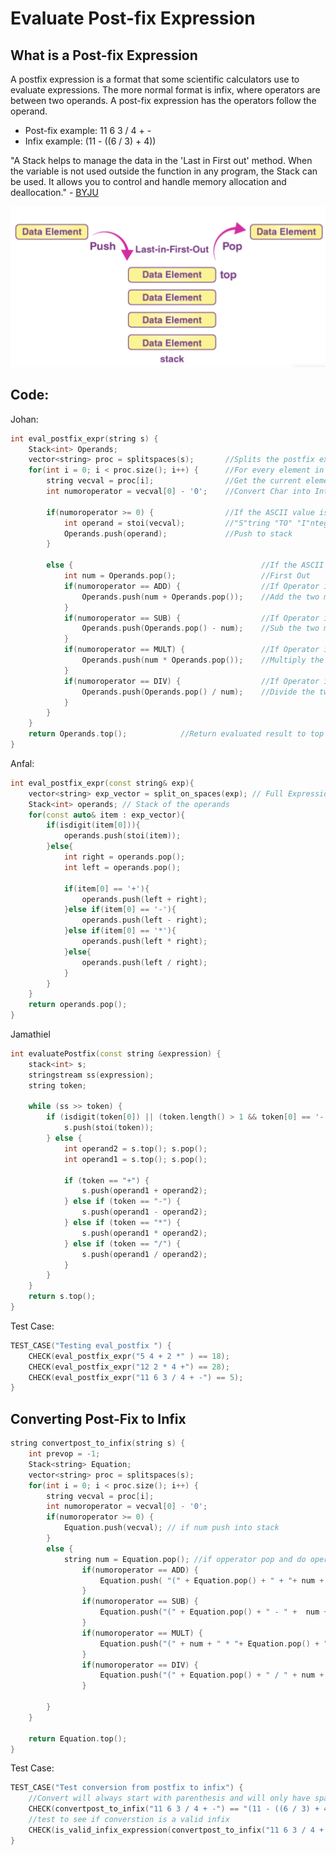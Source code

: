 # Evaluate Post-fix Expression

## What is a Post-fix Expression 
A postfix expression is a format that some scientific calculators use to evaluate expressions. The more normal format is infix, where operators are between two operands.  A post-fix expression has the operators follow the operand.

- Post-fix example: 11 6 3 / 4 + -
- Infix example: (11 - ((6 / 3) + 4))

"A Stack helps to manage the data in the 'Last in First out' method. When the variable is not used outside the function in any program, the Stack can be used. It allows you to control and handle memory allocation and deallocation." - [BYJU](https://byjus.com/gate/stack-and-its-applications/#:~:text=A%20Stack%20helps%20to%20manage,handle%20memory%20allocation%20and%20deallocation.)


![stack](s.png)

## Code:
Johan:
```cpp
int eval_postfix_expr(string s) {
    Stack<int> Operands;                        
    vector<string> proc = splitspaces(s);       //Splits the postfix expression into an array of strings
    for(int i = 0; i < proc.size(); i++) {      //For every element in the postfix expression
        string vecval = proc[i];                //Get the current element in the array
        int numoroperator = vecval[0] - '0';    //Convert Char into Int
    
        if(numoroperator >= 0) {                //If the ASCII value is positive (eg. is a number)
            int operand = stoi(vecval);         //"S"tring "TO" "I"nteger
            Operands.push(operand);             //Push to stack
        }

        else {                                          //If the ASCII value is negitive (eg. is a Operator)
            int num = Operands.pop();                   //First Out
            if(numoroperator == ADD) {                  //If Operator is +
                Operands.push(num + Operands.pop());    //Add the two most recent numbers
            }
            if(numoroperator == SUB) {                  //If Operator is -
                Operands.push(Operands.pop() - num);    //Sub the two most recent numbers
            }
            if(numoroperator == MULT) {                 //If Operator is *
                Operands.push(num * Operands.pop());    //Multiply the two most recent numbers
            }
            if(numoroperator == DIV) {                  //If Operator is /
                Operands.push(Operands.pop() / num);    //Divide the two most recent numbers
            }
        }
    }
    return Operands.top();            //Return evaluated result to top of stack
}
```

Anfal:
```cpp
int eval_postfix_expr(const string& exp){
    vector<string> exp_vector = split_on_spaces(exp); // Full Expression in a Vector
    Stack<int> operands; // Stack of the operands
    for(const auto& item : exp_vector){
        if(isdigit(item[0])){
            operands.push(stoi(item));
        }else{
            int right = operands.pop();
            int left = operands.pop();

            if(item[0] == '+'){
                operands.push(left + right);
            }else if(item[0] == '-'){
                operands.push(left - right);
            }else if(item[0] == '*'){
                operands.push(left * right);
            }else{
                operands.push(left / right);
            }
        }
    }
    return operands.pop();
}
```

Jamathiel
```cpp
int evaluatePostfix(const string &expression) {
    stack<int> s;
    stringstream ss(expression);
    string token;

    while (ss >> token) {
        if (isdigit(token[0]) || (token.length() > 1 && token[0] == '-' && isdigit(token[1]))) {
            s.push(stoi(token));
        } else {
            int operand2 = s.top(); s.pop();
            int operand1 = s.top(); s.pop();

            if (token == "+") {
                s.push(operand1 + operand2);
            } else if (token == "-") {
                s.push(operand1 - operand2);
            } else if (token == "*") {
                s.push(operand1 * operand2);
            } else if (token == "/") {
                s.push(operand1 / operand2);
            }
        }
    }
    return s.top();
}
```
Test Case: 

```cpp
TEST_CASE("Testing eval_postfix ") {
    CHECK(eval_postfix_expr("5 4 + 2 *" ) == 18);
    CHECK(eval_postfix_expr("12 2 * 4 +") == 28);
    CHECK(eval_postfix_expr("11 6 3 / 4 + -") == 5);
}
```

## Converting Post-Fix to Infix

```cpp
string convertpost_to_infix(string s) {
    int prevop = -1;
    Stack<string> Equation;
    vector<string> proc = splitspaces(s);
    for(int i = 0; i < proc.size(); i++) {
        string vecval = proc[i];
        int numoroperator = vecval[0] - '0'; 
        if(numoroperator >= 0) {
            Equation.push(vecval); // if num push into stack
        }
        else {
            string num = Equation.pop(); //if opperator pop and do operation wrapped in parentheses
                if(numoroperator == ADD) {
                    Equation.push( "(" + Equation.pop() + " + "+ num + ")");
                }
                if(numoroperator == SUB) {
                    Equation.push("(" + Equation.pop() + " - " +  num + ")");
                }
                if(numoroperator == MULT) {
                    Equation.push("(" + num + " * "+ Equation.pop() + ")");
                }
                if(numoroperator == DIV) {
                    Equation.push("(" + Equation.pop() + " / " + num + ")");
                }

        }
    }
    
    return Equation.top();
}
```
Test Case:

```cpp
TEST_CASE("Test conversion from postfix to infix") {
    //Convert will always start with parenthesis and will only have spaces between nums and operators but not parentheses
    CHECK(convertpost_to_infix("11 6 3 / 4 + -") == "(11 - ((6 / 3) + 4))");
    //test to see if converstion is a valid infix
    CHECK(is_valid_infix_expression(convertpost_to_infix("11 6 3 / 4 + -")) == true);
}
```